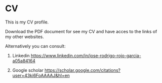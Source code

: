 # CV
This is my CV profile. 

Download the PDF document for see my CV and have acces to the links of my other websites. 

Alternatively you can consult:

1) Linkedin
https://www.linkedin.com/in/jose-rodrigo-rojo-garcia-a05a84164

2) Google scholar
https://scholar.google.com/citations?user=43ki6FoAAAAJ&hl=en

 

